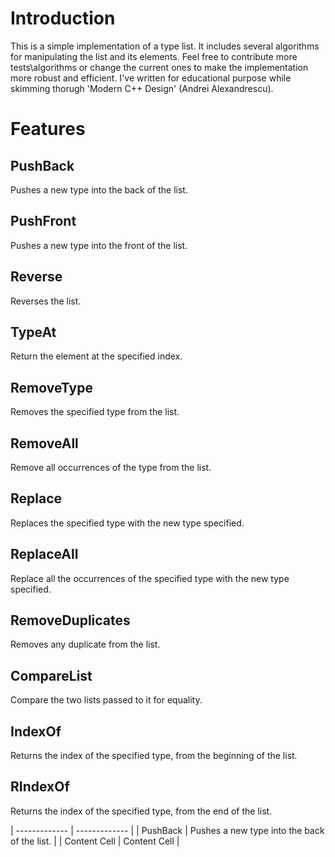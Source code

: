 # Introduction
This is a simple implementation of a type list.
It includes several algorithms for manipulating the list and its elements.
Feel free to contribute more tests\algorithms or change the current ones 
to make the implementation more robust and efficient.
I've written for educational purpose while skimming thorugh 'Modern C++ Design' (Andrei Alexandrescu).

# Features

## PushBack
Pushes a new type into the back of the list.

## PushFront
Pushes a new type into the front of the list.

## Reverse
Reverses the list.

## TypeAt
Return the element at the specified index.

## RemoveType
Removes the specified type from the list.

## RemoveAll
Remove all occurrences of the type from the list.

## Replace
Replaces the specified type with the new type specified.

## ReplaceAll
Replace all the occurrences of the specified type with the new type specified.

## RemoveDuplicates
Removes any duplicate from the list.

## CompareList
Compare the two lists passed to it for equality.

## IndexOf
Returns the index of the specified type, from the beginning of the list.

## RIndexOf
Returns the index of the specified type, from the end of the list.

| ------------- | ------------- |
| PushBack  | Pushes a new type into the back of the list. |
| Content Cell  | Content Cell  |
